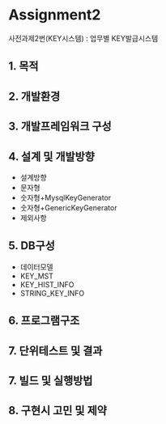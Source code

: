 # Assignment2
<!--  #수평선  -->
사전과제2번(KEY시스템) : 업무별 KEY발급시스템

<!--  #목록   -->
## 1. 목적
## 2. 개발환경
## 3. 개발프레임워크 구성
## 4. 설계 및 개발방향
+ 설계방향
+ 문자형
+ 숫자형+MysqlKeyGenerator
+ 숫자형+GenericKeyGenerator
+ 제외사항
## 5. DB구성
+ 데이터모델
+ KEY_MST
+ KEY_HIST_INFO
+ STRING_KEY_INFO
## 6. 프로그램구조
## 7. 단위테스트 및 결과
## 7. 빌드 및 실행방법
## 8. 구현시 고민 및 제약
